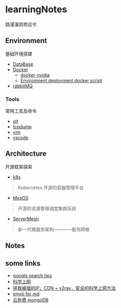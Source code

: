 # learningNotes

路漫漫其修远兮

## Environment

基础环境搭建

- [DataBase](./environment/DB/README.md)
- [Docker](./environment/Docker/DockerInstallForubuntu18.04.md)
  - [docker-nvidia](./environment/Docker/doker-nvidia.md)
  - [Environment deployment docker script](environment/docker-deploy.md)
- [rabbitMQ](./environment/MQ/rabbitMQ-install.md)

### Tools

常用工具及命令

- [git](environment/tools/git/git.md)
- [tcpdump](environment/tools/tcpdump/tcpdump.md)
- [vim](environment/tools/vim/vim.md)
- [vscode](environment/tools/vscode/vscode.md)

## Architecture

开源框架探索

- [k8s](./Architecture/k8s/k8s.md)

> Kubernetes 开源的容器管理平台

- [MesOS](./Architecture/MesOS/mesos.md)

> 开源的资源管理调度集群系统

- [ServerMesh](./Architecture/Service_Mesh/ServiceMesh.md)

> 新一代微服务架构————服务网格

## Notes

## some links

- [google search tips](https://www.lifehack.org/articles/technology/20-tips-use-google-search-efficiently.html)  
- [科学上网](https://www.jeffjade.com/2017/05/01/122-how-to-better-use-google_chrome/#more)
- [拯救被墙的IP，CDN + v2ray，安全的科学上网方法](https://blog.sprov.xyz/2019/03/11/cdn-v2ray-safe-proxy/)
- [emoji for md](https://www.webfx.com/tools/emoji-cheat-sheet/)
- [云免费 mongoDB](https://www.mongodb.com/cloud/atlas)
